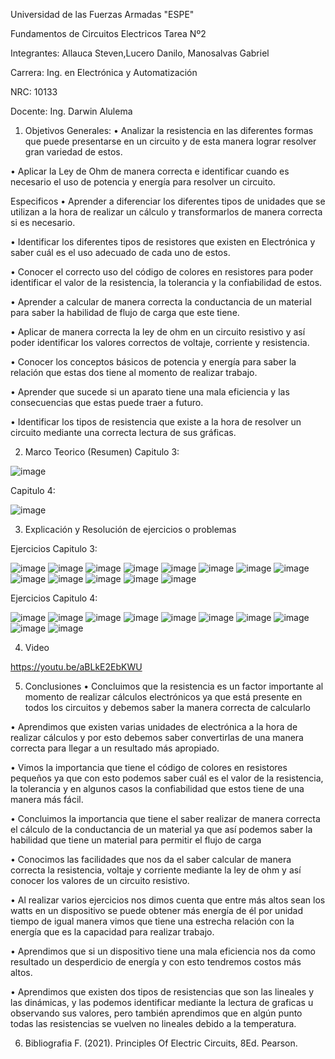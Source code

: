 Universidad de las Fuerzas Armadas "ESPE"

Fundamentos de Circuitos Electricos
Tarea Nº2

Integrantes: Allauca Steven,Lucero Danilo, Manosalvas Gabriel

Carrera: Ing. en Electrónica y Automatización

NRC: 10133

Docente: Ing. Darwin Alulema

1. Objetivos
Generales:
• Analizar la resistencia en las diferentes formas que puede presentarse en un circuito y de esta manera lograr resolver gran variedad de estos.

• Aplicar la Ley de Ohm de manera correcta e identificar cuando es necesario el uso de potencia y energía para resolver un circuito.

Especificos
• Aprender a diferenciar los diferentes tipos de unidades que se utilizan a la hora de realizar un cálculo y transformarlos de manera correcta si es necesario.

• Identificar los diferentes tipos de resistores que existen en Electrónica y saber cuál es el uso adecuado de cada uno de estos.

• Conocer el correcto uso del código de colores en resistores para poder identificar el valor de la resistencia, la tolerancia y la confiabilidad de estos.

• Aprender a calcular de manera correcta la conductancia de un material para saber la habilidad de flujo de carga que este tiene.

• Aplicar de manera correcta la ley de ohm en un circuito resistivo y así poder identificar los valores correctos de voltaje, corriente y resistencia.

• Conocer los conceptos básicos de potencia y energía para saber la relación que estas dos tiene al momento de realizar trabajo.

• Aprender que sucede si un aparato tiene una mala eficiencia y las consecuencias que estas puede traer a futuro.

• Identificar los tipos de resistencia que existe a la hora de resolver un circuito mediante una correcta lectura de sus gráficas.

2. Marco Teorico (Resumen)
Capitulo 3:

![image](https://user-images.githubusercontent.com/94025287/142240763-413a094e-6595-447e-902e-69ecfd07d9c6.png)

Capitulo 4:

![image](https://user-images.githubusercontent.com/94025287/142258838-cb553ce6-e60a-43ec-9db4-494f9c6f972c.png)


3. Explicación y Resolución de ejercicios o problemas

Ejercicios Capitulo 3:

![image](https://user-images.githubusercontent.com/94025287/142414611-98212a7f-6722-4baf-8c2b-c8865f0d3ee3.png)
![image](https://user-images.githubusercontent.com/94025287/142414692-0cca7ced-a93a-4ccf-aafd-0fc0a7750533.png)
![image](https://user-images.githubusercontent.com/94025287/142414730-c04e1e3f-03aa-4aa8-b1c2-ea2be1f94ac6.png)
![image](https://user-images.githubusercontent.com/94025287/142414780-008c660b-63cc-4440-bb78-e62cb6026437.png)
![image](https://user-images.githubusercontent.com/94025287/142414875-de97d20a-1f6f-4318-8b60-9c2bdb1b9871.png)
![image](https://user-images.githubusercontent.com/94025287/142414981-87e44db0-5e37-41c7-ac14-a8ecbb9e09f1.png)
![image](https://user-images.githubusercontent.com/94025287/142415005-bf4cd404-df68-4b74-96fc-2d5df390b86c.png)
![image](https://user-images.githubusercontent.com/94025287/142415081-d671b099-9776-46c9-aab3-72ed76accb58.png)
![image](https://user-images.githubusercontent.com/94025287/142415112-39260458-f63f-48cb-92fc-c194ab98a071.png)
![image](https://user-images.githubusercontent.com/94025287/142341809-a5f82406-708a-415f-bb39-1cde82572de9.png)
![image](https://user-images.githubusercontent.com/94025287/142341840-faf8b8d8-3a0f-4632-a12b-7a5e313074fd.png)
![image](https://user-images.githubusercontent.com/94025287/142341915-3c1798d1-c6e9-45ca-9659-93df2c6e967b.png)
![image](https://user-images.githubusercontent.com/94025287/142341936-3428a510-2551-456d-920f-134e94ee4d06.png)

Ejercicios Capitulo 4:

![image](https://user-images.githubusercontent.com/94025287/142341972-cf77f7d7-206a-418d-b4ba-658724048935.png)
![image](https://user-images.githubusercontent.com/94025287/142341986-fd8956cd-41b9-435c-8530-002c608336a1.png)
![image](https://user-images.githubusercontent.com/94025287/142342092-9c6f8a7a-01c7-4997-9aee-4da5c4b3199f.png)
![image](https://user-images.githubusercontent.com/94025287/142342166-0df3a3ae-bcd7-4d5e-8382-b293011e7de8.png)
![image](https://user-images.githubusercontent.com/94025287/142342197-da842ff1-962e-4d1b-8491-a3632f07a4ac.png)
![image](https://user-images.githubusercontent.com/94025287/142342215-ff0e9762-eec8-4e2e-966b-52e1bfb3538e.png)
![image](https://user-images.githubusercontent.com/94025287/142342261-8ff84f37-6fae-4f64-887e-a928ee556aa8.png)
![image](https://user-images.githubusercontent.com/94025287/142342288-9a638175-02d8-49e3-8a1e-2791bf6ec047.png)
![image](https://user-images.githubusercontent.com/94025287/142342334-ef949696-0218-4858-98a0-b921bf5b2df9.png)
![image](https://user-images.githubusercontent.com/94025287/142342362-6dc45dcd-a671-46bd-8a21-0c748bf8fe63.png)


4. Video

https://youtu.be/aBLkE2EbKWU


5. Conclusiones
• Concluimos que la resistencia es un factor importante al momento de realizar cálculos electrónicos ya que está presente en todos los circuitos y debemos saber la manera correcta de calcularlo

• Aprendimos que existen varias unidades de electrónica a la hora de realizar cálculos y por esto debemos saber convertirlas de una manera correcta para llegar a un resultado más apropiado.

• Vimos la importancia que tiene el código de colores en resistores pequeños ya que con esto podemos saber cuál es el valor de la resistencia, la tolerancia y en algunos casos la confiabilidad que estos tiene de una manera más fácil.

• Concluimos la importancia que tiene el saber realizar de manera correcta el cálculo de la conductancia de un material ya que así podemos saber la habilidad que tiene un material para permitir el flujo de carga

• Conocimos las facilidades que nos da el saber calcular de manera correcta la resistencia, voltaje y corriente mediante la ley de ohm y así conocer los valores de un circuito resistivo.

• Al realizar varios ejercicios nos dimos cuenta que entre más altos sean los watts en un dispositivo se puede obtener más energía de él por unidad tiempo de igual manera vimos que tiene una estrecha relación con la energía que es la capacidad para realizar trabajo.

• Aprendimos que si un dispositivo tiene una mala eficiencia nos da como resultado un desperdicio de energía y con esto tendremos costos más altos.

• Aprendimos que existen dos tipos de resistencias que son las lineales y las dinámicas, y las podemos identificar mediante la lectura de graficas u observando sus valores, pero también aprendimos que en algún punto todas las resistencias se vuelven no lineales debido a la temperatura.

6. Bibliografia
F. (2021). Principles Of Electric Circuits, 8Ed. Pearson.


